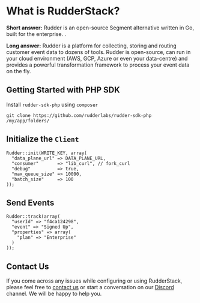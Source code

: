 # What is RudderStack?

**Short answer:**
Rudder is an open-source Segment alternative written in Go, built for the enterprise. .

**Long answer:**
Rudder is a platform for collecting, storing and routing customer event data to dozens of tools. Rudder is open-source, can run in your cloud environment (AWS, GCP, Azure or even your data-centre) and provides a powerful transformation framework to process your event data on the fly.

## Getting Started with PHP SDK

Install `rudder-sdk-php` using `composer`
```
git clone https://github.com/rudderlabs/rudder-sdk-php /my/app/folders/
```

## Initialize the ```Client```
```
Rudder::init(WRITE_KEY, array(
  "data_plane_url" => DATA_PLANE_URL,
  "consumer"       => "lib_curl", // fork_curl
  "debug"          => true,
  "max_queue_size" => 10000,
  "batch_size"     => 100
));
```

## Send Events
```
Rudder::track(array(
  "userId" => "f4ca124298",
  "event" => "Signed Up",
  "properties" => array(
    "plan" => "Enterprise"
  )
));
```

## Contact Us
If you come across any issues while configuring or using RudderStack, please feel free to [contact us](https://rudderstack.com/contact/) or start a conversation on our [Discord](https://discordapp.com/invite/xNEdEGw) channel. We will be happy to help you.
